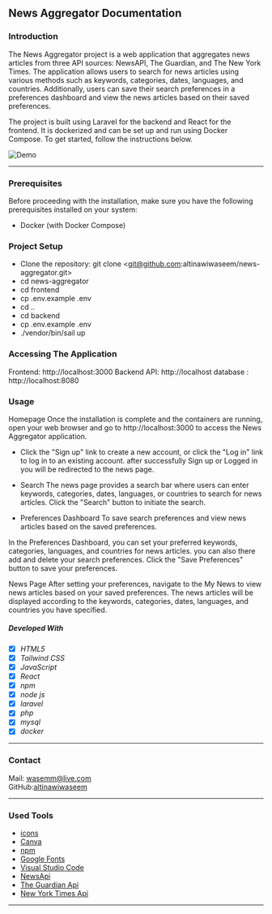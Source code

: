 ## News Aggregator Documentation

### Introduction

The News Aggregator project is a web application that aggregates news articles from three API sources: NewsAPI, The Guardian, and The New York Times. The application allows users to search for news articles using various methods such as keywords, categories, dates, languages, and countries. Additionally, users can save their search preferences in a preferences dashboard and view the news articles based on their saved preferences.

The project is built using Laravel for the backend and React for the frontend. It is dockerized and can be set up and run using Docker Compose. To get started, follow the instructions below.

![Demo](./client/public/images/messageboard.gif)

---

### Prerequisites

Before proceeding with the installation, make sure you have the following prerequisites installed on your system:

- Docker (with Docker Compose)

### Project Setup

- Clone the repository:
  git clone <git@github.com:altinawiwaseem/news-aggregator.git>
- cd news-aggregator
- cd frontend
- cp .env.example .env
- cd ..
- cd backend
- cp .env.example .env
- ./vendor/bin/sail up

### Accessing The Application

Frontend: http://localhost:3000
Backend API: http://localhost
database : http://localhost:8080

### Usage

Homepage
Once the installation is complete and the containers are running, open your web browser and go to http://localhost:3000 to access the News Aggregator application.

- Click the "Sign up" link to create a new account, or click the "Log in" link to log in to an existing account. after successfully Sign up or Logged in you will be redirected to the news page.

- Search
  The news page provides a search bar where users can enter keywords, categories, dates, languages, or countries to search for news articles. Click the "Search" button to initiate the search.

- Preferences Dashboard
  To save search preferences and view news articles based on the saved preferences.

In the Preferences Dashboard, you can set your preferred keywords, categories, languages, and countries for news articles. you can also there add and delete your search preferences.
Click the "Save Preferences" button to save your preferences.

News Page
After setting your preferences, navigate to the My News to view news articles based on your saved preferences. The news articles will be displayed according to the keywords, categories, dates, languages, and countries you have specified.

##### Developed With

- [x] _HTML5_
- [x] _Tailwind CSS_
- [x] _JavaScript_
- [x] _React_
- [x] _npm_
- [x] _node js_
- [x] _laravel_
- [x] _php_
- [x] _mysql_
- [x] _docker_

---

### Contact

Mail: <wasemm@live.com> <br>
GitHub:[altinawiwaseem](https://github.com/altinawiwaseem)

---

### Used Tools

- [icons](https://flaticons.com)
- [Canva](https://www.canva.com/)
- [npm](https://www.npmjs.com/)
- [Google Fonts](https://fonts.google.com/)
- [Visual Studio Code](https://code.visualstudio.com/)
- [NewsApi](https://newsapi.org/)
- [The Guardian Api](https://open-platform.theguardian.com/)
- [New York Times Api](https://developer.nytimes.com/)

---
